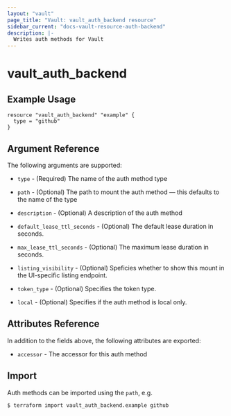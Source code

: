 ```yaml
---
layout: "vault"
page_title: "Vault: vault_auth_backend resource"
sidebar_current: "docs-vault-resource-auth-backend"
description: |-
  Writes auth methods for Vault
---
```


# vault\_auth\_backend


## Example Usage

```hcl
resource "vault_auth_backend" "example" {
  type = "github"
}
```

## Argument Reference

The following arguments are supported:

* `type` - (Required) The name of the auth method type

* `path` - (Optional) The path to mount the auth method — this defaults to the name of the type

* `description` - (Optional) A description of the auth method

* `default_lease_ttl_seconds` - (Optional) The default lease duration in seconds.

* `max_lease_ttl_seconds` - (Optional) The maximum lease duration in seconds.

* `listing_visibility` - (Optional) Speficies whether to show this mount in the UI-specific listing endpoint.

* `token_type` - (Optional) Specifies the token type.

* `local` - (Optional) Specifies if the auth method is local only.

## Attributes Reference

In addition to the fields above, the following attributes are exported:

* `accessor` - The accessor for this auth method

## Import

Auth methods can be imported using the `path`, e.g.

```
$ terraform import vault_auth_backend.example github
```
